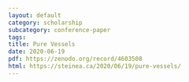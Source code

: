 ```yaml
---
layout: default
category: scholarship
subcategory: conference-paper
tags:
title: Pure Vessels
date: 2020-06-19
pdf: https://zenodo.org/record/4603508
html: https://steinea.ca/2020/06/19/pure-vessels/
---
```

